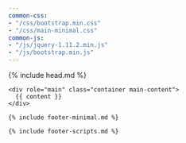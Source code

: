 ```yaml
---
common-css:
- "/css/bootstrap.min.css"
- "/css/main-minimal.css"
common-js:
- "/js/jquery-1.11.2.min.js"
- "/js/bootstrap.min.js"
---
```


<!DOCTYPE html>
<html lang="en">

{% include head.md %}

  <body>

    <div role="main" class="container main-content">
      {{ content }}
    </div>

    {% include footer-minimal.md %}

    {% include footer-scripts.md %}

  </body>
</html>

